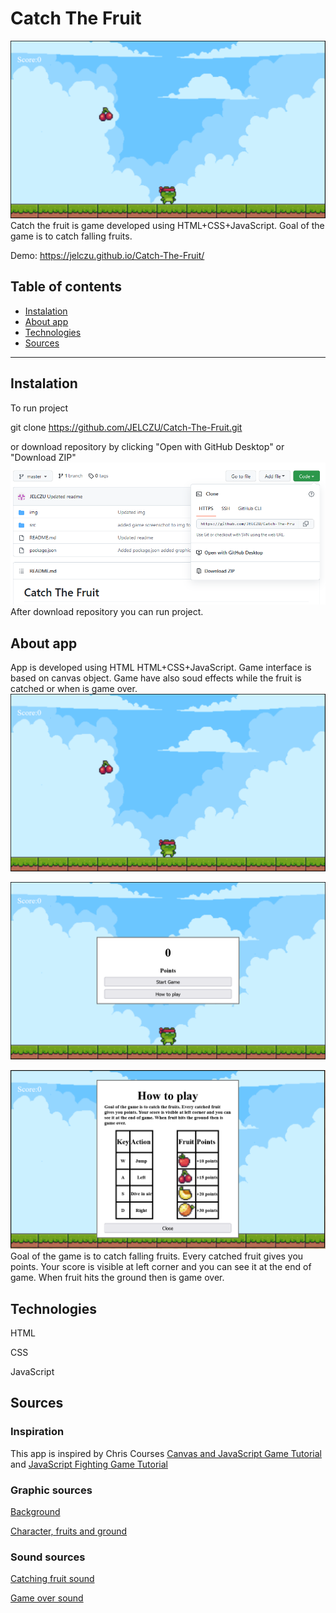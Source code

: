 # Catch The Fruit
![The game](https://github.com/JELCZU/Catch-The-Fruit/blob/master/img/The%20game.PNG) 
Catch the fruit is game developed using HTML+CSS+JavaScript.
Goal of the game is to catch falling fruits. 

Demo:
https://jelczu.github.io/Catch-The-Fruit/

## Table of contents
* [Instalation](#Instalation)
* [About app](#About-app)
* [Technologies](#Technologies)
* [Sources](#Sources)

---
## Instalation
To run project

git clone https://github.com/JELCZU/Catch-The-Fruit.git

or download repository by clicking "Open with GitHub Desktop" or "Download ZIP"
![How to download](https://github.com/JELCZU/Catch-The-Fruit/blob/master/img/How%20to%20download.PNG) 
After download repository you can run project.
## About app
App is developed using HTML HTML+CSS+JavaScript. Game interface is based on canvas object.
Game have also soud effects while the fruit is catched or when is game over.
![The game](https://github.com/JELCZU/Catch-The-Fruit/blob/master/img/The%20game.PNG) 

![Game menu](https://github.com/JELCZU/Catch-The-Fruit/blob/master/img/Game%20menu.PNG) 

![How to play](https://github.com/JELCZU/Catch-The-Fruit/blob/master/img/How%20to%20play.PNG) 
Goal of the game is to catch falling fruits. 
Every catched fruit gives you points. 
Your score is visible at left corner and you can see it at the end of game. 
When fruit hits the ground then is game over.

## Technologies
HTML

CSS

JavaScript
## Sources
### Inspiration
This app is inspired by Chris Courses [Canvas and JavaScript Game Tutorial](https://www.youtube.com/watch?v=eI9idPTT0c4&t=1963s) 
and [JavaScript Fighting Game Tutorial](https://www.youtube.com/watch?v=vyqbNFMDRGQ&t=7620s) 
### Graphic sources
[Background](https://anokolisa.itch.io/basic-140-tiles-grassland-and-mines) 

[Character, fruits and ground](https://pixelfrog-assets.itch.io/pixel-adventure-1) 
### Sound sources
[Catching fruit sound](https://www.youtube.com/watch?v=mQSmVZU5EL4) 

[Game over sound](https://www.youtube.com/watch?v=jAIlKqL3nHo) 
